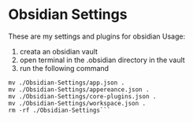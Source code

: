 # Obsidian Settings
These are my settings and plugins for obsidian
Usage:
1. creata an obsidian vault
2. open terminal in the .obsidian directory in the vault
3. run the following command

```git clone git@github.com:ShailajDahal-khwopa/Obsidian-Settings.git
mv ./Obsidian-Settings/app.json .
mv ./Obsidian-Settings/appereance.json .
mv ./Obsidian-Settings/core-plugins.json .
mv ./Obsidian-Settings/workspace.json .
rm -rf ./Obsidian-Settings```


